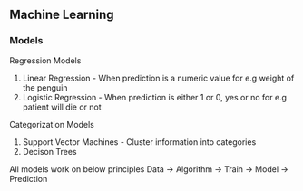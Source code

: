 ## Machine Learning

### Models

Regression Models
1. Linear Regression - When prediction is a numeric value for e.g weight of the penguin 
2. Logistic Regression - When prediction is either 1 or 0, yes or no for e.g patient will die or not

Categorization Models
1. Support Vector Machines - Cluster information into categories
2. Decison Trees

All models work on below principles
Data -> Algorithm -> Train -> Model -> Prediction
